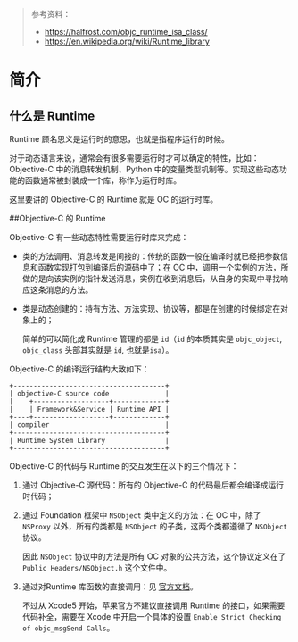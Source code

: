 > 参考资料：
>
> - https://halfrost.com/objc_runtime_isa_class/
> - https://en.wikipedia.org/wiki/Runtime_library

# 简介

## 什么是 Runtime

Runtime 顾名思义是运行时的意思，也就是指程序运行的时候。

对于动态语言来说，通常会有很多需要运行时才可以确定的特性，比如：Objective-C 中的消息转发机制、Python 中的变量类型机制等。实现这些动态功能的函数通常被封装成一个库，称作为运行时库。

这里要讲的 Objective-C 的 Runtime 就是 OC 的运行时库。

##Objective-C 的 Runtime

Objective-C 有一些动态特性需要运行时库来完成：

- 类的方法调用、消息转发是间接的：传统的函数一般在编译时就已经把参数信息和函数实现打包到编译后的源码中了；在 OC 中，调用一个实例的方法，所做的是向该实例的指针发送消息，实例在收到消息后，从自身的实现中寻找响应这条消息的方法。

- 类是动态创建的：持有方法、方法实现、协议等，都是在创建的时候绑定在对象上的；

  简单的可以简化成 Runtime 管理的都是 `id`（`id` 的本质其实是 `objc_object`, `objc_class` 头部其实就是 `id`, 也就是`isa`）。

Objective-C 的编译运行结构大致如下：

```
+--------------------------------------+
| objective-C source code              |
|    +-------------------+-------------+
|    | Framework&Service | Runtime API |
+----+-------------------+-------------+
| compiler                             |
+--------------------------------------+
| Runtime System Library               |
+--------------------------------------+
```

Objective-C 的代码与 Runtime 的交互发生在以下的三个情况下：

1. 通过 Objective-C 源代码：所有的 Objective-C 的代码最后都会编译成运行时代码；

2. 通过 Foundation 框架中 `NSObject` 类中定义的方法：在 OC 中，除了 `NSProxy` 以外，所有的类都是 `NSObject` 的子类，这两个类都遵循了 `NSObject` 协议。

   因此 `NSObject` 协议中的方法是所有 OC 对象的公共方法，这个协议定义在了 `Public Headers/NSObject.h` 这个文件中。

3. 通过对Runtime 库函数的直接调用：见 [官方文档](https://developer.apple.com/documentation/objectivec/objective-c_runtime)。

   不过从 Xcode5 开始，苹果官方不建议直接调用 Runtime 的接口，如果需要代码补全，需要在 Xcode 中开启一个具体的设置 `Enable Strict Checking of objc_msgSend Calls`。

